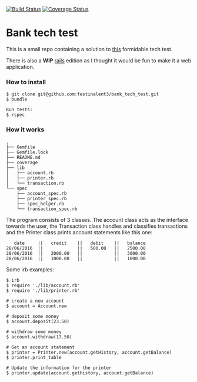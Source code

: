 [![Build Status](https://travis-ci.org/festinalent3/bank_tech_test.svg?branch=master)](https://travis-ci.org/festinalent3/bank_tech_test)
[![Coverage Status](https://coveralls.io/repos/github/festinalent3/bank_tech_test/badge.svg?branch=master)](https://coveralls.io/github/festinalent3/bank_tech_test?branch=master)
# Bank tech test


This is a small repo containing a solution to [this](https://github.com/makersacademy/bank_tech_test) formidable tech test.

There is also a **WIP** [rails](https://github.com/festinalent3/bank_tech_test_rails_edition) edition as I thought it would be fun to make it a web application.

### How to install

```
$ git clone git@github.com:festinalent3/bank_tech_test.git
$ bundle

Run tests:
$ rspec

```

### How it works


```
.
├── Gemfile
├── Gemfile.lock
├── README.md
├── coverage
├── lib
│   ├── account.rb
│   ├── printer.rb
│   └── transaction.rb
└── spec
    ├── account_spec.rb
    ├── printer_spec.rb
    ├── spec_helper.rb
    └── transaction_spec.rb
```

The program consists of 3 classes. The account class acts as the interface towards the user, the Transaction class handles and classifies transactions and the Printer class prints account statements like this one:

```
   date     ||   credit    ||   debit    ||   balance
28/06/2016  ||             ||   500.00   ||   2500.00
28/06/2016  ||   2000.00   ||            ||   3000.00
28/06/2016  ||   1000.00   ||            ||   1000.00
```


Some irb examples:

```
$ irb
$ require './lib/account.rb'
$ require './lib/printer.rb'

# create a new account
$ account = Account.new

# deposit some money
$ account.deposit(23.50)

# withdraw some money
$ account.withdraw(17.50)

# Get an account statement
$ printer = Printer.new(account.getHistory, account.getBalance)
$ printer.print_table

# Update the information for the printer
$ printer.update(account.getHistory, account.getBalance)

```
